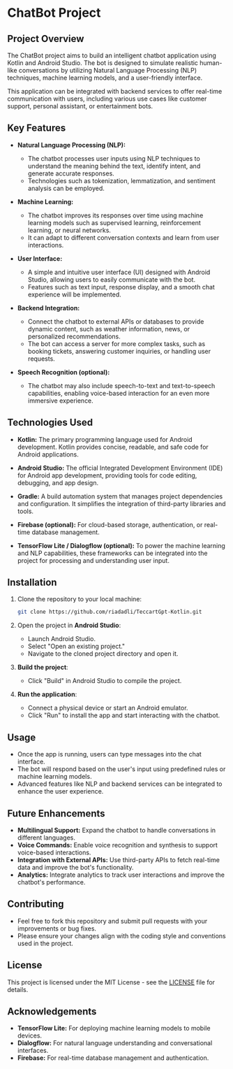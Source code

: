 
# ChatBot Project

## Project Overview
The ChatBot project aims to build an intelligent chatbot application using Kotlin and Android Studio. The bot is designed to simulate realistic human-like conversations by utilizing Natural Language Processing (NLP) techniques, machine learning models, and a user-friendly interface.

This application can be integrated with backend services to offer real-time communication with users, including various use cases like customer support, personal assistant, or entertainment bots.

## Key Features
- **Natural Language Processing (NLP):** 
   - The chatbot processes user inputs using NLP techniques to understand the meaning behind the text, identify intent, and generate accurate responses.
   - Technologies such as tokenization, lemmatization, and sentiment analysis can be employed.

- **Machine Learning:**
   - The chatbot improves its responses over time using machine learning models such as supervised learning, reinforcement learning, or neural networks.
   - It can adapt to different conversation contexts and learn from user interactions.

- **User Interface:**
   - A simple and intuitive user interface (UI) designed with Android Studio, allowing users to easily communicate with the bot.
   - Features such as text input, response display, and a smooth chat experience will be implemented.

- **Backend Integration:**
   - Connect the chatbot to external APIs or databases to provide dynamic content, such as weather information, news, or personalized recommendations.
   - The bot can access a server for more complex tasks, such as booking tickets, answering customer inquiries, or handling user requests.

- **Speech Recognition (optional):**
   - The chatbot may also include speech-to-text and text-to-speech capabilities, enabling voice-based interaction for an even more immersive experience.

## Technologies Used
- **Kotlin:** The primary programming language used for Android development. Kotlin provides concise, readable, and safe code for Android applications.

- **Android Studio:** The official Integrated Development Environment (IDE) for Android app development, providing tools for code editing, debugging, and app design.

- **Gradle:** A build automation system that manages project dependencies and configuration. It simplifies the integration of third-party libraries and tools.

- **Firebase (optional):** For cloud-based storage, authentication, or real-time database management.

- **TensorFlow Lite / Dialogflow (optional):** To power the machine learning and NLP capabilities, these frameworks can be integrated into the project for processing and understanding user input.

## Installation
1. Clone the repository to your local machine:
   ```bash
   git clone https://github.com/riadadli/TeccartGpt-Kotlin.git
   ```

2. Open the project in **Android Studio**:
   - Launch Android Studio.
   - Select "Open an existing project."
   - Navigate to the cloned project directory and open it.

3. **Build the project**:
   - Click "Build" in Android Studio to compile the project.

4. **Run the application**:
   - Connect a physical device or start an Android emulator.
   - Click "Run" to install the app and start interacting with the chatbot.

## Usage
- Once the app is running, users can type messages into the chat interface.
- The bot will respond based on the user's input using predefined rules or machine learning models.
- Advanced features like NLP and backend services can be integrated to enhance the user experience.

## Future Enhancements
- **Multilingual Support:** Expand the chatbot to handle conversations in different languages.
- **Voice Commands:** Enable voice recognition and synthesis to support voice-based interactions.
- **Integration with External APIs:** Use third-party APIs to fetch real-time data and improve the bot's functionality.
- **Analytics:** Integrate analytics to track user interactions and improve the chatbot's performance.

## Contributing
- Feel free to fork this repository and submit pull requests with your improvements or bug fixes.
- Please ensure your changes align with the coding style and conventions used in the project.

## License
This project is licensed under the MIT License - see the [LICENSE](LICENSE) file for details.

## Acknowledgements
- **TensorFlow Lite:** For deploying machine learning models to mobile devices.
- **Dialogflow:** For natural language understanding and conversational interfaces.
- **Firebase:** For real-time database management and authentication.
